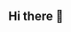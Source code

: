 ## Hi there 👋

<!--
**lohainy-abc/lohainy-abc** is a ✨ _special_ ✨ repository because its `README.md` (this file) appears on your GitHub profile.

Here are some ideas to get you started:

- 🔭 I’m currently working on: maringa park shopping.
- 🌱 I’m currently learning: about management.
- 👯 I’m looking to collaborate on: sales.
- 🤔 I’m looking for help with: the English language.
- 💬 Ask me about: I work as an administrador.
- 📫 How to reach me:having the same goals
- 😄 Pronouns:she/her
- ⚡ Fun fact:i am good with computers
-->
